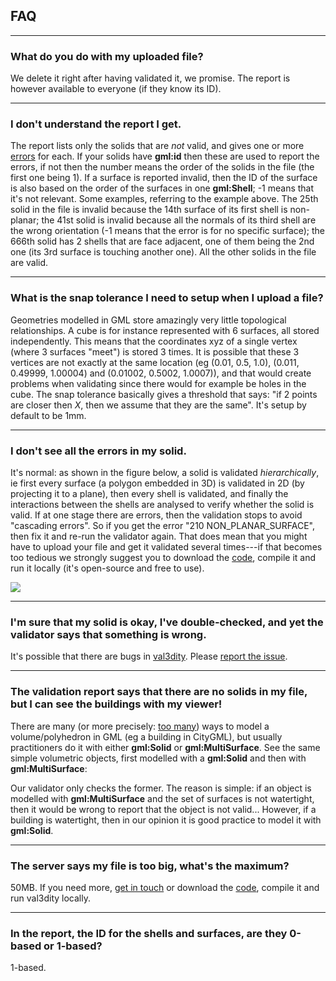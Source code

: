
## FAQ

<!--TOC-->

---

### What do you do with my uploaded file?

We delete it right after having validated it, we promise. The report is however available to everyone (if they know its ID).

---

### I don't understand the report I get.

<script src="https://gist.github.com/hugoledoux/11082609.js"></script>

The report lists only the solids that are *not* valid, and gives one or more [errors](/errors) for each. If your solids have __gml:id__ then these are used to report the errors, if not then the number means the order of the solids in the file (the first one being 1). If a surface is reported invalid, then the ID of the surface is also based on the order of the surfaces in one __gml:Shell__; -1 means that it's not relevant. Some examples, referring to the example above. The 25th solid in the file is invalid because the 14th surface of its first shell is non-planar; the 41st solid is invalid because all the normals of its third shell are the wrong orientation (-1 means that the error is for no specific surface); the 666th solid has 2 shells that are face adjacent, one of them being the 2nd one (its 3rd surface is touching another one). All the other solids in the file are valid.

---

### What is the snap tolerance I need to setup when I upload a file?

Geometries modelled in GML store amazingly very little topological relationships. A cube is for instance represented with 6 surfaces, all stored independently. This means that the coordinates xyz of a single vertex (where 3 surfaces "meet") is stored 3 times. It is possible that these 3 vertices are not exactly at the same location (eg (0.01, 0.5, 1.0), (0.011, 0.49999, 1.00004) and (0.01002, 0.5002, 1.0007)), and that would create problems when validating since there would for example be holes in the cube. The snap tolerance basically gives a threshold that says: "if 2 points are closer then *X*, then we assume that they are the same". It's setup by default to be 1mm. 

---

### I don't see all the errors in my solid.

It's normal: as shown in the figure below, a solid is validated *hierarchically*, ie first every surface (a polygon embedded in 3D) is validated in 2D (by projecting it to a plane), then every shell is validated, and finally the interactions between the shells are analysed to verify whether the solid is valid. If at one stage there are errors, then the validation stops to avoid "cascading errors". So if you get the error "210 NON\_PLANAR\_SURFACE", then fix it and re-run the validator again. That does mean that you might have to upload your file and get it validated several times---if that becomes too tedious we strongly suggest you to download the [code](https://github.com/tudelft-gist/val3dity), compile it and run it locally (it's open-source and free to use).

![](/img/steps.png)

---

### I'm sure that my solid is okay, I've double-checked, and yet the validator says that something is wrong.

It's possible that there are bugs in [val3dity](https://github.com/tudelft-gist/val3dity). Please [report the issue](https://github.com/tudelft-gist/val3dity/issues).

---

### The validation report says that there are no solids in my file, but I can see the buildings with my viewer!

There are many (or more precisely: [too many](http://erouault.blogspot.nl/2014/04/gml-madness.html)) ways to model a volume/polyhedron in GML (eg a building in CityGML), but usually practitioners do it with either __gml:Solid__ or __gml:MultiSurface__. See the same simple volumetric objects, first modelled with a __gml:Solid__ and then with __gml:MultiSurface__:

<script src="https://gist.github.com/hugoledoux/10551725.js"></script>

<script src="https://gist.github.com/hugoledoux/10551979.js"></script>

Our validator only checks the former. The reason is simple: if an object is modelled with __gml:MultiSurface__ and the set of surfaces is not watertight, then it would be wrong to report that the object is not valid... However, if a building is watertight, then in our opinion it is good practice to model it with __gml:Solid__.

---

### The server says my file is too big, what's the maximum?

50MB. If you need more, [get in touch](/contact) or download the [code](https://github.com/tudelft-gist/val3dity), compile it and run val3dity locally.

---

### In the report, the ID for the shells and surfaces, are they 0-based or 1-based?

1-based.



